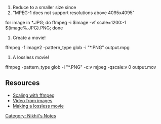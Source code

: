 1.  Reduce to a smaller size since
2.  "MPEG-1 does not support resolutions above 4095x4095"

for image in \*.JPG; do ffmpeg -i $image -vf scale=1200:-1
${image%.JPG}.PNG; done

1.  Create a movie!

ffmpeg -f image2 -pattern\_type glob -i "\*.PNG" output.mpg

1.  A lossless movie!

ffmpeg -pattern\_type glob -i "\*.PNG" -c:v mjpeg -qscale:v 0 output.mov

Resources
---------

-   [Scaling with
    ffmpeg](https://trac.ffmpeg.org/wiki/Scaling%20(resizing)%20with%20ffmpeg)
-   [Video from
    images](http://en.wikibooks.org/wiki/FFMPEG_An_Intermediate_Guide/image_sequence)
-   [Making a lossless
    movie](http://stackoverflow.com/questions/4839303/convert-image-sequence-to-lossless-movie)

[Category: Nikhil's Notes](Category:_Nikhil's_Notes "wikilink")
